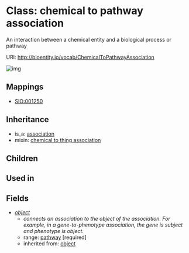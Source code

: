 # Class: chemical to pathway association


An interaction between a chemical entity and a biological process or pathway

URI: http://bioentity.io/vocab/ChemicalToPathwayAssociation

![img](http://yuml.me/diagram/nofunky/class/\[Association]^-\[ChemicalToPathwayAssociation],%20\[ChemicalToPathwayAssociation]-%20object>\[Pathway],%20\[ChemicalToPathwayAssociation]uses%20-.->\[ChemicalToThingAssociation],%20)
## Mappings

 * [SIO:001250](http://semanticscience.org/resource/SIO_001250)
## Inheritance

 *  is_a: [association](Association.md)
 *  mixin: [chemical to thing association](ChemicalToThingAssociation.md)
## Children

## Used in

## Fields

 * _[object](object.md)_
    * _connects an association to the object of the association. For example, in a gene-to-phenotype association, the gene is subject and phenotype is object._
    * range: [pathway](Pathway.md) [required]
    * inherited from: [object](object.md)
